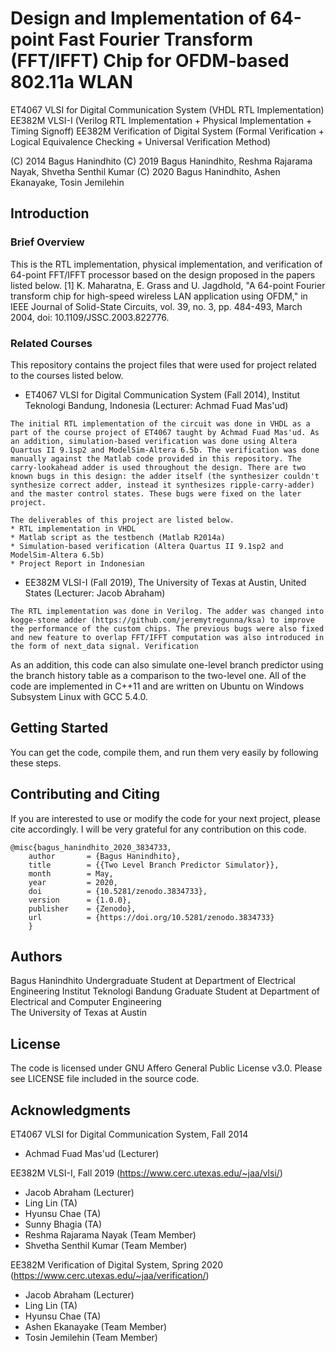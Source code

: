 # Design and Implementation of 64-point Fast Fourier Transform (FFT/IFFT) Chip for OFDM-based 802.11a WLAN
ET4067 VLSI for Digital Communication System (VHDL RTL Implementation)
EE382M VLSI-I (Verilog RTL Implementation + Physical Implementation + Timing Signoff)
EE382M Verification of Digital System (Formal Verification + Logical Equivalence Checking + Universal Verification Method)

(C) 2014 Bagus Hanindhito 
(C) 2019 Bagus Hanindhito, Reshma Rajarama Nayak, Shvetha Senthil Kumar
(C) 2020 Bagus Hanindhito, Ashen Ekanayake, Tosin Jemilehin


## Introduction
### Brief Overview
This is the RTL implementation, physical implementation, and verification of 64-point FFT/IFFT processor based on the design proposed in the papers listed below.
[1] K. Maharatna, E. Grass and U. Jagdhold, "A 64-point Fourier transform chip for high-speed wireless LAN application using OFDM," in IEEE Journal of Solid-State Circuits, vol. 39, no. 3, pp. 484-493, March 2004, doi: 10.1109/JSSC.2003.822776.

### Related Courses
This repository contains the project files that were used for project related to the courses listed below.
* ET4067 VLSI for Digital Communication System (Fall 2014), Institut Teknologi Bandung, Indonesia (Lecturer: Achmad Fuad Mas'ud)
```
The initial RTL implementation of the circuit was done in VHDL as a part of the course project of ET4067 taught by Achmad Fuad Mas'ud. As an addition, simulation-based verification was done using Altera Quartus II 9.1sp2 and ModelSim-Altera 6.5b. The verification was done manually against the Matlab code provided in this repository. The carry-lookahead adder is used throughout the design. There are two known bugs in this design: the adder itself (the synthesizer couldn't synthesize correct adder, instead it synthesizes ripple-carry-adder) and the master control states. These bugs were fixed on the later project.

The deliverables of this project are listed below.
* RTL implementation in VHDL
* Matlab script as the testbench (Matlab R2014a)
* Simulation-based verification (Altera Quartus II 9.1sp2 and ModelSim-Altera 6.5b)
* Project Report in Indonesian
```
* EE382M VLSI-I (Fall 2019), The University of Texas at Austin, United States (Lecturer: Jacob Abraham)
```
The RTL implementation was done in Verilog. The adder was changed into kogge-stone adder (https://github.com/jeremytregunna/ksa) to improve the performance of the custom chips. The previous bugs were also fixed and new feature to overlap FFT/IFFT computation was also introduced in the form of next_data signal. Verification 
```

As an addition, this code can also simulate one-level branch predictor using the branch history table as a comparison to the two-level one. All of the code are implemented in C++11 and are written on Ubuntu on Windows Subsystem Linux with GCC 5.4.0.

## Getting Started
You can get the code, compile them, and run them very easily by following these steps.

## Contributing and Citing
If you are interested to use or modify the code for your next project, please cite accordingly. I will be very grateful for any contribution on this code.
```
@misc{bagus_hanindhito_2020_3834733,
    author       = {Bagus Hanindhito},
    title        = {{Two Level Branch Predictor Simulator}},
    month        = May,
    year         = 2020,
    doi          = {10.5281/zenodo.3834733},
    version      = {1.0.0},
    publisher    = {Zenodo},
    url          = {https://doi.org/10.5281/zenodo.3834733}
    }
```

## Authors
Bagus Hanindhito
Undergraduate Student at Department of Electrical Engineering
Institut Teknologi Bandung
Graduate Student at Department of Electrical and Computer Engineering  
The University of Texas at Austin  

## License
The code is licensed under GNU Affero General Public License v3.0. Please see LICENSE file included in the source code.

## Acknowledgments
ET4067 VLSI for Digital Communication System, Fall 2014
* Achmad Fuad Mas'ud (Lecturer)

EE382M VLSI-I, Fall 2019 (https://www.cerc.utexas.edu/~jaa/vlsi/)
* Jacob Abraham (Lecturer)
* Ling Lin (TA)
* Hyunsu Chae (TA)
* Sunny Bhagia (TA)
* Reshma Rajarama Nayak (Team Member)
* Shvetha Senthil Kumar (Team Member)

EE382M Verification of Digital System, Spring 2020 (https://www.cerc.utexas.edu/~jaa/verification/)
* Jacob Abraham (Lecturer)
* Ling Lin (TA)
* Hyunsu Chae (TA)
* Ashen Ekanayake (Team Member)
* Tosin Jemilehin (Team Member)


